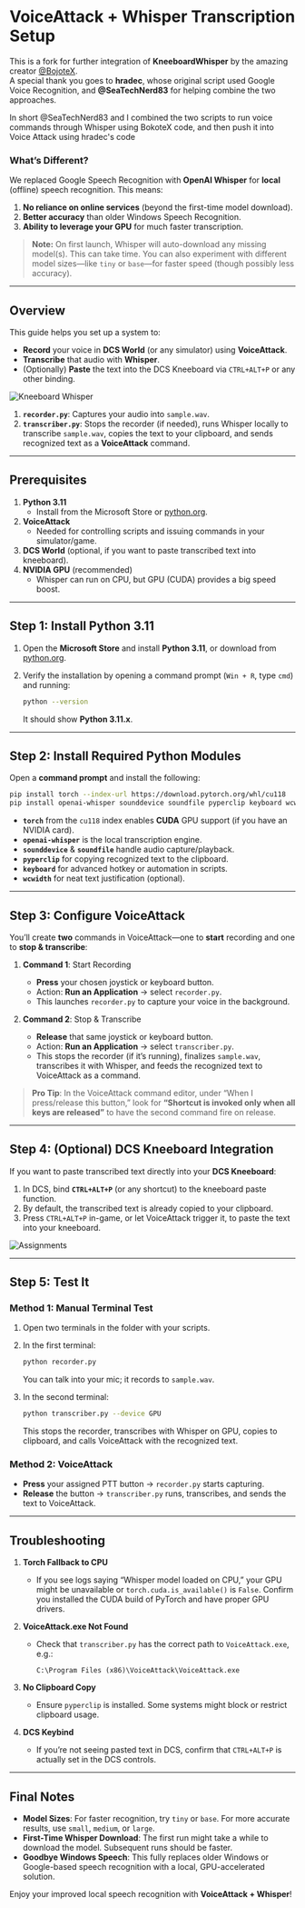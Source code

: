 # VoiceAttack + Whisper Transcription Setup

This is a fork for further integration of **KneeboardWhisper** by the amazing creator [@BojoteX](https://github.com/BojoteX/KneeboardWhisper).  
A special thank you goes to **hradec**, whose original script used Google Voice Recognition, and **@SeaTechNerd83** for helping combine the two approaches.

In short @SeaTechNerd83 and I combined the two scripts to run voice commands through Whisper using BokoteX code, and then push it into Voice Attack using hradec's code

### What’s Different?
We replaced Google Speech Recognition with **OpenAI Whisper** for **local** (offline) speech recognition. This means:
1. **No reliance on online services** (beyond the first-time model download).
2. **Better accuracy** than older Windows Speech Recognition.
3. **Ability to leverage your GPU** for much faster transcription.

> **Note:** On first launch, Whisper will auto-download any missing model(s). This can take time. You can also experiment with different model sizes—like `tiny` or `base`—for faster speed (though possibly less accuracy).

---

## Overview

This guide helps you set up a system to:
- **Record** your voice in **DCS World** (or any simulator) using **VoiceAttack**.
- **Transcribe** that audio with **Whisper**.
- (Optionally) **Paste** the text into the DCS Kneeboard via `CTRL+ALT+P` or any other binding.

![Kneeboard Whisper](https://raw.githubusercontent.com/BojoteX/KneeboardWhisper/main/kneeboardwhisper.png)

1. **`recorder.py`**: Captures your audio into `sample.wav`.
2. **`transcriber.py`**: Stops the recorder (if needed), runs Whisper locally to transcribe `sample.wav`, copies the text to your clipboard, and sends recognized text as a **VoiceAttack** command.

---

## Prerequisites

1. **Python 3.11**  
   - Install from the Microsoft Store or [python.org](https://www.python.org/downloads/).
2. **VoiceAttack**  
   - Needed for controlling scripts and issuing commands in your simulator/game.
3. **DCS World** (optional, if you want to paste transcribed text into kneeboard).
4. **NVIDIA GPU** (recommended)  
   - Whisper can run on CPU, but GPU (CUDA) provides a big speed boost.

---

## Step 1: Install Python 3.11

1. Open the **Microsoft Store** and install **Python 3.11**, or download from [python.org](https://www.python.org/downloads/).
2. Verify the installation by opening a command prompt (`Win + R`, type `cmd`) and running:

   ```bash
   python --version
   ```

   It should show **Python 3.11.x**.

---

## Step 2: Install Required Python Modules

Open a **command prompt** and install the following:

```bash
pip install torch --index-url https://download.pytorch.org/whl/cu118
pip install openai-whisper sounddevice soundfile pyperclip keyboard wcwidth
```

- **`torch`** from the `cu118` index enables **CUDA** GPU support (if you have an NVIDIA card).
- **`openai-whisper`** is the local transcription engine.
- **`sounddevice`** & **`soundfile`** handle audio capture/playback.
- **`pyperclip`** for copying recognized text to the clipboard.
- **`keyboard`** for advanced hotkey or automation in scripts.
- **`wcwidth`** for neat text justification (optional).

---

## Step 3: Configure VoiceAttack

You’ll create **two** commands in VoiceAttack—one to **start** recording and one to **stop & transcribe**:

1. **Command 1**: Start Recording
   - **Press** your chosen joystick or keyboard button.
   - Action: **Run an Application** → select `recorder.py`.
   - This launches `recorder.py` to capture your voice in the background.

2. **Command 2**: Stop & Transcribe
   - **Release** that same joystick or keyboard button.
   - Action: **Run an Application** → select `transcriber.py`.
   - This stops the recorder (if it’s running), finalizes `sample.wav`, transcribes it with Whisper, and feeds the recognized text to VoiceAttack as a command.

> **Pro Tip**: In the VoiceAttack command editor, under “When I press/release this button,” look for **“Shortcut is invoked only when all keys are released”** to have the second command fire on release.

---

## Step 4: (Optional) DCS Kneeboard Integration

If you want to paste transcribed text directly into your **DCS Kneeboard**:

1. In DCS, bind **`CTRL+ALT+P`** (or any shortcut) to the kneeboard paste function.
2. By default, the transcribed text is already copied to your clipboard.
3. Press `CTRL+ALT+P` in-game, or let VoiceAttack trigger it, to paste the text into your kneeboard.

![Assignments](https://raw.githubusercontent.com/BojoteX/KneeboardWhisper/main/assignments.png)

---

## Step 5: Test It

### Method 1: Manual Terminal Test

1. Open two terminals in the folder with your scripts.
2. In the first terminal:

   ```bash
   python recorder.py
   ```

   You can talk into your mic; it records to `sample.wav`.

3. In the second terminal:

   ```bash
   python transcriber.py --device GPU
   ```

   This stops the recorder, transcribes with Whisper on GPU, copies to clipboard, and calls VoiceAttack with the recognized text.

### Method 2: VoiceAttack

- **Press** your assigned PTT button → `recorder.py` starts capturing.
- **Release** the button → `transcriber.py` runs, transcribes, and sends the text to VoiceAttack.

---

## Troubleshooting

1. **Torch Fallback to CPU**  
   - If you see logs saying “Whisper model loaded on CPU,” your GPU might be unavailable or `torch.cuda.is_available()` is `False`. Confirm you installed the CUDA build of PyTorch and have proper GPU drivers.

2. **VoiceAttack.exe Not Found**  
   - Check that `transcriber.py` has the correct path to `VoiceAttack.exe`, e.g.:  
     ```
     C:\Program Files (x86)\VoiceAttack\VoiceAttack.exe
     ```

3. **No Clipboard Copy**  
   - Ensure `pyperclip` is installed. Some systems might block or restrict clipboard usage.

4. **DCS Keybind**  
   - If you’re not seeing pasted text in DCS, confirm that `CTRL+ALT+P` is actually set in the DCS controls.

---

## Final Notes

- **Model Sizes**: For faster recognition, try `tiny` or `base`. For more accurate results, use `small`, `medium`, or `large`.  
- **First-Time Whisper Download**: The first run might take a while to download the model. Subsequent runs should be faster.
- **Goodbye Windows Speech**: This fully replaces older Windows or Google-based speech recognition with a local, GPU-accelerated solution.

Enjoy your improved local speech recognition with **VoiceAttack + Whisper**!
```
